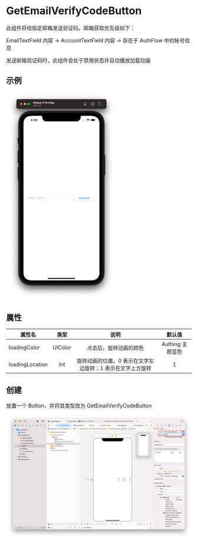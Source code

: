 # GetEmailVerifyCodeButton

<LastUpdated/>

此组件将给指定邮箱发送验证码。邮箱获取优先级如下：

EmailTextField 内容 -> AccountTextField 内容 -> 存在于 AuthFlow 中的帐号信息

发送邮箱验证码时，此组件会处于禁用状态并自动播放加载动画

## 示例

<img src="./../images/getverifycodebutton1.png" alt="drawing" width="300"/>

## 属性

| 属性名          |  类型   |                            说明                            |      默认值      |
| --------------- | :-----: | :--------------------------------------------------------: | :--------------: |
| loadingColor    | UIColor |                   点击后，旋转动画的颜色                   | Authing 主题蓝色 |
| loadingLocation |   Int   | 旋转动画的位置。0 表示在文字左边旋转；1 表示在文字上方旋转 |        1         |

## 创建

放置一个 Button，并将其类型改为 GetEmailVerifyCodeButton

![](./../images/getverifycodebutton2.png)